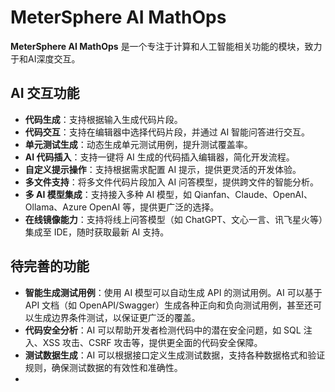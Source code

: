 # MeterSphere AI MathOps

**MeterSphere AI MathOps** 是一个专注于计算和人工智能相关功能的模块，致力于和AI深度交互。

## AI 交互功能

- **代码生成**：支持根据输入生成代码片段。
- **代码交互**：支持在编辑器中选择代码片段，并通过 AI 智能问答进行交互。
- **单元测试生成**：动态生成单元测试用例，提升测试覆盖率。
- **AI 代码插入**：支持一键将 AI 生成的代码插入编辑器，简化开发流程。
- **自定义提示操作**：支持根据需求配置 AI 提示，提供更灵活的开发体验。
- **多文件支持**：将多文件代码片段加入 AI 问答模型，提供跨文件的智能分析。
- **多 AI 模型集成**：支持接入多种 AI 模型，如 Qianfan、Claude、OpenAI、Ollama、Azure OpenAI 等，提供更广泛的选择。
- **在线镜像能力**：支持将线上问答模型（如 ChatGPT、文心一言、讯飞星火等）集成至 IDE，随时获取最新 AI 支持。

## 待完善的功能

- **智能生成测试用例**：使用 AI 模型可以自动生成 API 的测试用例。AI 可以基于 API 文档（如 OpenAPI/Swagger）生成各种正向和负向测试用例，甚至还可以生成边界条件测试，以保证更广泛的覆盖。
- **代码安全分析**：AI 可以帮助开发者检测代码中的潜在安全问题，如 SQL 注入、XSS 攻击、CSRF 攻击等，提供更全面的代码安全保障。
- **测试数据生成**：AI 可以根据接口定义生成测试数据，支持各种数据格式和验证规则，确保测试数据的有效性和准确性。
- 

